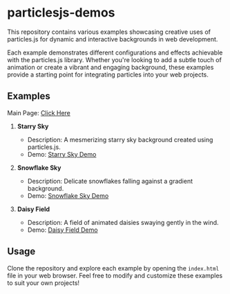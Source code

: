 # particlesjs-demos

This repository contains various examples showcasing creative uses of particles.js for dynamic and interactive backgrounds in web development.

Each example demonstrates different configurations and effects achievable with the particles.js library. Whether you're looking to add a subtle touch of animation or create a vibrant and engaging background, these examples provide a starting point for integrating particles into your web projects.

## Examples

Main Page: [Click Here](https://sophie-mc-dev.github.io/particlesjs-demos/)

1. **Starry Sky**

   - Description: A mesmerizing starry sky background created using particles.js.
   - Demo: [Starry Sky Demo](https://sophie-mc-dev.github.io/particlesjs-demos/starry)

2. **Snowflake Sky**

   - Description: Delicate snowflakes falling against a gradient background.
   - Demo: [Snowflake Sky Demo](https://sophie-mc-dev.github.io/particlesjs-demos/snowflake)

3. **Daisy Field**
   - Description: A field of animated daisies swaying gently in the wind.
   - Demo: [Daisy Field Demo](https://sophie-mc-dev.github.io/particlesjs-demos/daisy)

## Usage

Clone the repository and explore each example by opening the `index.html` file in your web browser. Feel free to modify and customize these examples to suit your own projects!
